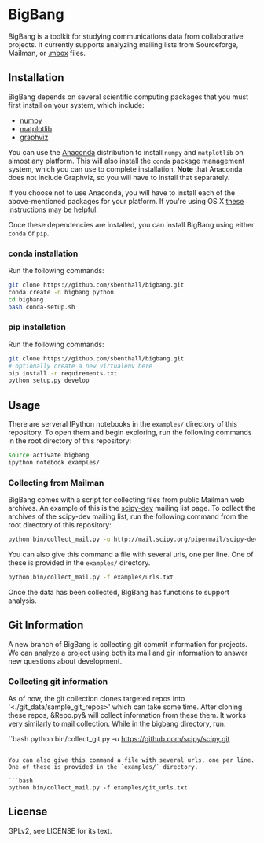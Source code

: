 # BigBang

BigBang is a toolkit for studying communications data from collaborative
projects. It currently supports analyzing mailing lists from Sourceforge,
Mailman, or [.mbox][mbox] files.

[mbox]: http://tools.ietf.org/html/rfc4155

## Installation

BigBang depends on several scientific computing packages that you must first install on your system, which include:

* [numpy](http://docs.scipy.org/doc/numpy/user/install.html)
* [matplotlib](http://matplotlib.org/users/installing.html)
* [graphviz](http://www.graphviz.org/)


You can use the [Anaconda](http://tools.ietf.org/html/rfc4155) distribution to
install `numpy` and `matplotlib` on almost any platform. This will also install
the `conda` package management system, which you can use to complete
installation. **Note** that Anaconda does not include Graphviz, so you will
have to install that separately.

If you choose not to use Anaconda, you will have to install each of the
above-mentioned packages for your platform. If you're using OS X [these instructions][osx] may be helpful.

[osx]: http://www.lowindata.com/2013/installing-scientific-python-on-mac-os-x/

Once these dependencies are installed, you can install BigBang
using either `conda` or `pip`.

### conda installation

Run the following commands:

```bash
git clone https://github.com/sbenthall/bigbang.git
conda create -n bigbang python
cd bigbang
bash conda-setup.sh
```

### pip installation

Run the following commands:

```bash
git clone https://github.com/sbenthall/bigbang.git
# optionally create a new virtualenv here
pip install -r requirements.txt
python setup.py develop
```

## Usage

There are serveral IPython notebooks in the `examples/` directory of this
repository. To open them and begin exploring, run the following commands in the
root directory of this repository:

```bash
source activate bigbang
ipython notebook examples/
```

### Collecting from Mailman

BigBang comes with a script for collecting files from public Mailman web
archives. An example of this is the
[scipy-dev](http://mail.scipy.org/pipermail/scipy-dev/) mailing list page. To
collect the archives of the scipy-dev mailing list, run the following command
from the root directory of this repository:

```bash
python bin/collect_mail.py -u http://mail.scipy.org/pipermail/scipy-dev/
```

You can also give this command a file with several urls, one per line. One of these is provided in the `examples/` directory.

```bash
python bin/collect_mail.py -f examples/urls.txt
```

Once the data has been collected, BigBang has functions to support analysis.

## Git Information

A new branch of BigBang is collecting git commit information for projects. We can analyze a project using both its mail and gir information to answer new questions about development.

### Collecting git information

As of now, the git collection clones targeted repos into '<./git_data/sample_git_repos>' which can take some time. After cloning these repos, &Repo.py& will collect information from these them. It works very similarly to mail collection. While in the bigbang directory, run:

``bash
python bin/collect_git.py -u https://github.com/scipy/scipy.git
```

You can also give this command a file with several urls, one per line. One of these is provided in the `examples/` directory.

```bash
python bin/collect_mail.py -f examples/git_urls.txt
```

## License

GPLv2, see LICENSE for its text.
